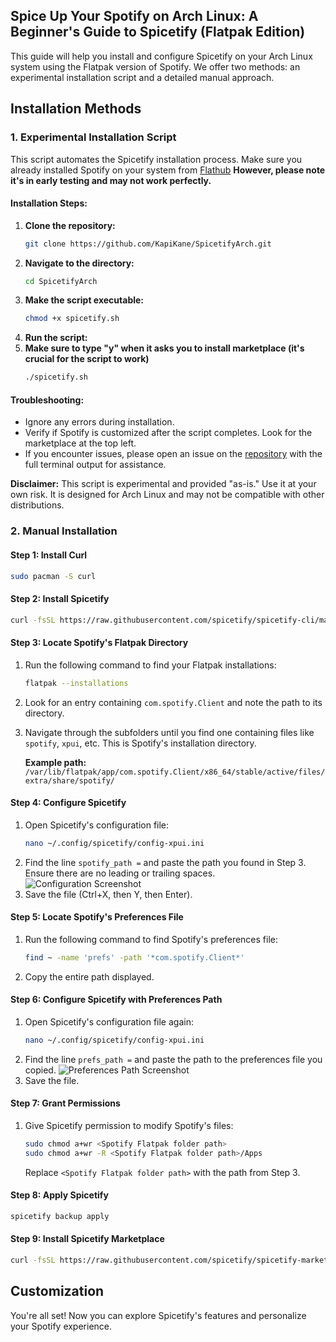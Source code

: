 ## Spice Up Your Spotify on Arch Linux: A Beginner's Guide to Spicetify (Flatpak Edition)

This guide will help you install and configure Spicetify on your Arch Linux system using the Flatpak version of Spotify. We offer two methods: an experimental installation script and a detailed manual approach.

##  Installation Methods

### 1. Experimental Installation Script

This script automates the Spicetify installation process. Make sure you already installed Spotify on your system from [Flathub](https://flathub.org) **However, please note it's in early testing and may not work perfectly.**

#### Installation Steps:

1. **Clone the repository:**
   ```bash
   git clone https://github.com/KapiKane/SpicetifyArch.git
   ```
2. **Navigate to the directory:**
   ```bash
   cd SpicetifyArch
   ```
3. **Make the script executable:**
   ```bash
   chmod +x spicetify.sh
   ```
4. **Run the script:**
5. **Make sure to type "y" when it asks you to install marketplace (it's crucial for the script to work)**
   ```bash
   ./spicetify.sh
   ```

#### Troubleshooting:

- Ignore any errors during installation.
- Verify if Spotify is customized after the script completes. Look for the marketplace at the top left.
- If you encounter issues, please open an issue on the [repository](https://github.com/boudywho/spicetify-arch-installation-guide) with the full terminal output for assistance.

**Disclaimer:** This script is experimental and provided "as-is." Use it at your own risk. It is designed for Arch Linux and may not be compatible with other distributions. 

### 2. Manual Installation

####  Step 1: Install Curl

```bash
sudo pacman -S curl
```

####  Step 2: Install Spicetify

```bash
curl -fsSL https://raw.githubusercontent.com/spicetify/spicetify-cli/master/install.sh | sh
```

#### Step 3: Locate Spotify's Flatpak Directory

1. Run the following command to find your Flatpak installations:
   ```bash
   flatpak --installations
   ```
2. Look for an entry containing `com.spotify.Client` and note the path to its directory.
3. Navigate through the subfolders until you find one containing files like `spotify`, `xpui`, etc. This is Spotify's installation directory.

   **Example path:** `/var/lib/flatpak/app/com.spotify.Client/x86_64/stable/active/files/extra/share/spotify/`

#### Step 4: Configure Spicetify

1. Open Spicetify's configuration file:
   ```bash
   nano ~/.config/spicetify/config-xpui.ini
   ```
2. Find the line `spotify_path =` and paste the path you found in Step 3. Ensure there are no leading or trailing spaces.
   ![Configuration Screenshot](https://github.com/boudywho/spicetify-arch-installation-guide/assets/113399517/f77ba8a7-872b-4983-afff-a39884e769ba)
3. Save the file (Ctrl+X, then Y, then Enter).

#### Step 5: Locate Spotify's Preferences File

1. Run the following command to find Spotify's preferences file:
   ```bash
   find ~ -name 'prefs' -path '*com.spotify.Client*'
   ```
2. Copy the entire path displayed.

#### Step 6: Configure Spicetify with Preferences Path

1. Open Spicetify's configuration file again:
   ```bash
   nano ~/.config/spicetify/config-xpui.ini 
   ```
2. Find the line `prefs_path =` and paste the path to the preferences file you copied.
   ![Preferences Path Screenshot](https://github.com/boudywho/spicetify-arch-installation-guide/assets/113399517/4f1fa362-c173-4e54-973b-247b080144c0)
3. Save the file.

#### Step 7: Grant Permissions

1. Give Spicetify permission to modify Spotify's files:
   ```bash
   sudo chmod a+wr <Spotify Flatpak folder path> 
   sudo chmod a+wr -R <Spotify Flatpak folder path>/Apps
   ```
   Replace `<Spotify Flatpak folder path>` with the path from Step 3.

#### Step 8: Apply Spicetify

```bash
spicetify backup apply
```

#### Step 9: Install Spicetify Marketplace

```bash
curl -fsSL https://raw.githubusercontent.com/spicetify/spicetify-marketplace/main/resources/install.sh | sh
```

##  Customization

You're all set! Now you can explore Spicetify's features and personalize your Spotify experience.
